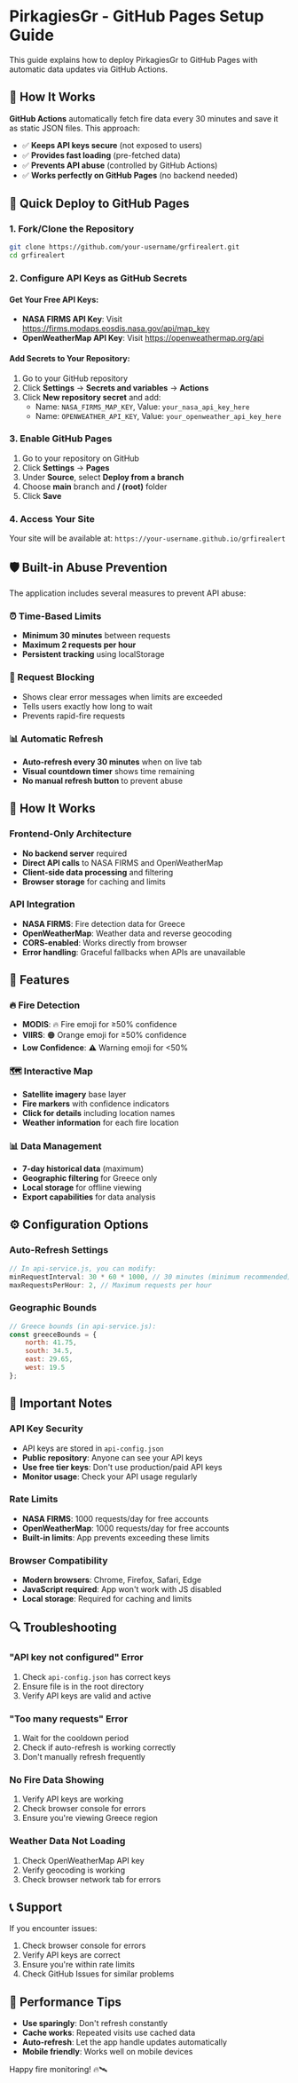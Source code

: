 # PirkagiesGr - GitHub Pages Setup Guide

This guide explains how to deploy PirkagiesGr to GitHub Pages with automatic data updates via GitHub Actions.

## 🎯 How It Works

**GitHub Actions** automatically fetch fire data every 30 minutes and save it as static JSON files. This approach:
- ✅ **Keeps API keys secure** (not exposed to users)
- ✅ **Provides fast loading** (pre-fetched data)
- ✅ **Prevents API abuse** (controlled by GitHub Actions)
- ✅ **Works perfectly on GitHub Pages** (no backend needed)

## 🚀 Quick Deploy to GitHub Pages

### 1. Fork/Clone the Repository
```bash
git clone https://github.com/your-username/grfirealert.git
cd grfirealert
```

### 2. Configure API Keys as GitHub Secrets

#### Get Your Free API Keys:
- **NASA FIRMS API Key**: Visit https://firms.modaps.eosdis.nasa.gov/api/map_key
- **OpenWeatherMap API Key**: Visit https://openweathermap.org/api

#### Add Secrets to Your Repository:
1. Go to your GitHub repository
2. Click **Settings** → **Secrets and variables** → **Actions**
3. Click **New repository secret** and add:
   - Name: `NASA_FIRMS_MAP_KEY`, Value: `your_nasa_api_key_here`
   - Name: `OPENWEATHER_API_KEY`, Value: `your_openweather_api_key_here`

### 3. Enable GitHub Pages
1. Go to your repository on GitHub
2. Click **Settings** → **Pages**
3. Under **Source**, select **Deploy from a branch**
4. Choose **main** branch and **/ (root)** folder
5. Click **Save**

### 4. Access Your Site
Your site will be available at: `https://your-username.github.io/grfirealert`

## 🛡️ Built-in Abuse Prevention

The application includes several measures to prevent API abuse:

### ⏰ Time-Based Limits
- **Minimum 30 minutes** between requests
- **Maximum 2 requests per hour**
- **Persistent tracking** using localStorage

### 🚫 Request Blocking
- Shows clear error messages when limits are exceeded
- Tells users exactly how long to wait
- Prevents rapid-fire requests

### 📊 Automatic Refresh
- **Auto-refresh every 30 minutes** when on live tab
- **Visual countdown timer** shows time remaining
- **No manual refresh button** to prevent abuse

## 🔧 How It Works

### Frontend-Only Architecture
- **No backend server** required
- **Direct API calls** to NASA FIRMS and OpenWeatherMap
- **Client-side data processing** and filtering
- **Browser storage** for caching and limits

### API Integration
- **NASA FIRMS**: Fire detection data for Greece
- **OpenWeatherMap**: Weather data and reverse geocoding
- **CORS-enabled**: Works directly from browser
- **Error handling**: Graceful fallbacks when APIs are unavailable

## 📱 Features

### 🔥 Fire Detection
- **MODIS**: 🔥 Fire emoji for ≥50% confidence
- **VIIRS**: 🟠 Orange emoji for ≥50% confidence  
- **Low Confidence**: ⚠️ Warning emoji for <50%

### 🗺️ Interactive Map
- **Satellite imagery** base layer
- **Fire markers** with confidence indicators
- **Click for details** including location names
- **Weather information** for each fire location

### 📊 Data Management
- **7-day historical data** (maximum)
- **Geographic filtering** for Greece only
- **Local storage** for offline viewing
- **Export capabilities** for data analysis

## ⚙️ Configuration Options

### Auto-Refresh Settings
```javascript
// In api-service.js, you can modify:
minRequestInterval: 30 * 60 * 1000, // 30 minutes (minimum recommended)
maxRequestsPerHour: 2, // Maximum requests per hour
```

### Geographic Bounds
```javascript
// Greece bounds (in api-service.js):
const greeceBounds = {
    north: 41.75,
    south: 34.5,
    east: 29.65,
    west: 19.5
};
```

## 🚨 Important Notes

### API Key Security
- API keys are stored in `api-config.json`
- **Public repository**: Anyone can see your API keys
- **Use free tier keys**: Don't use production/paid API keys
- **Monitor usage**: Check your API usage regularly

### Rate Limits
- **NASA FIRMS**: 1000 requests/day for free accounts
- **OpenWeatherMap**: 1000 requests/day for free accounts
- **Built-in limits**: App prevents exceeding these limits

### Browser Compatibility
- **Modern browsers**: Chrome, Firefox, Safari, Edge
- **JavaScript required**: App won't work with JS disabled
- **Local storage**: Required for caching and limits

## 🔍 Troubleshooting

### "API key not configured" Error
1. Check `api-config.json` has correct keys
2. Ensure file is in the root directory
3. Verify API keys are valid and active

### "Too many requests" Error
1. Wait for the cooldown period
2. Check if auto-refresh is working correctly
3. Don't manually refresh frequently

### No Fire Data Showing
1. Verify API keys are working
2. Check browser console for errors
3. Ensure you're viewing Greece region

### Weather Data Not Loading
1. Check OpenWeatherMap API key
2. Verify geocoding is working
3. Check browser network tab for errors

## 📞 Support

If you encounter issues:
1. Check browser console for errors
2. Verify API keys are correct
3. Ensure you're within rate limits
4. Check GitHub Issues for similar problems

## 🎯 Performance Tips

- **Use sparingly**: Don't refresh constantly
- **Cache works**: Repeated visits use cached data
- **Auto-refresh**: Let the app handle updates automatically
- **Mobile friendly**: Works well on mobile devices

Happy fire monitoring! 🔥🛰️
